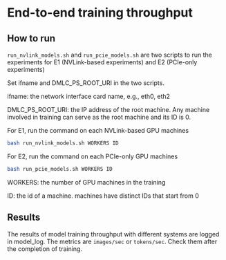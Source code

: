 # End-to-end training throughput

## How to run

`run_nvlink_models.sh` and `run_pcie_models.sh` are two scripts to run the experiments for E1 (NVLink-based experiments) and E2 (PCIe-only experiments)

Set ifname and DMLC_PS_ROOT_URI in the two scripts.

ifname: the network interface card name, e.g., eth0, eth2

DMLC_PS_ROOT_URI: the IP address of the root machine. Any machine involved in training can serve as the root machine and its ID is 0.

For E1, run the command on each NVLink-based GPU machines 
```bash
bash run_nvlink_models.sh WORKERS ID
```

For E2, run the command on each PCIe-only GPU machines
```bash
bash run_pcie_models.sh WORKERS ID
```

WORKERS: the number of GPU machines in the training

ID: the id of a machine. machines have distinct IDs that start from 0

## Results

The results of model training throughput with different systems are logged in model_log. 
The metrics are `images/sec` or `tokens/sec`.
Check them after the completion of training.
